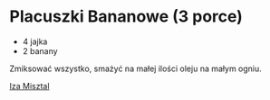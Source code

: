 # Placuszki Bananowe (3 porce)

* 4 jajka
* 2 banany

Zmiksować wszystko, smażyć na małej ilości oleju na małym ogniu.

[Iza Misztal](https://www.izamisztal.pl/2021/04/21/placuszki-bananowe-tylko-dwa-skladniki/)
